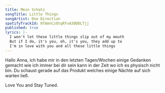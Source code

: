 ```yaml
---
title: Mein Schatz
songTitle: Little Things
songArtist: One Direction
spotifyTrackId: 0TAmnCzOtqRfvA38DDLTjj
published: true
lyrics: |-
  I won't let these little things slip out of my mouth
  But if I do, it's you, oh, it's you, they add up to
  I'm in love with you and all these little things
---
```

Hallo Anna, ich habe mir in den letzten Tagen/Wochen einige Gedanken gemacht wie ich immer bei dir sein kann in der Zeit wo ich es physisch nicht bin. Du schaust gerade auf das Produkt welches einige Nächte auf sich warten ließ.

Love You and Stay Tuned.
